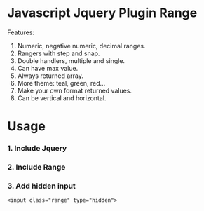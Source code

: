 # Javascript Jquery Plugin Range
Features:
1. Numeric, negative numeric, decimal ranges.
2. Rangers with step and snap.
3. Double handlers, multiple and single.
4. Can have max value.
5. Always returned array.
6. More theme: teal, green, red...
7. Make your own format returned values.
8. Can be vertical and horizontal.
# Usage
### 1. Include Jquery
### 2. Include Range
### 3. Add hidden input
```
<input class="range" type="hidden">
```
